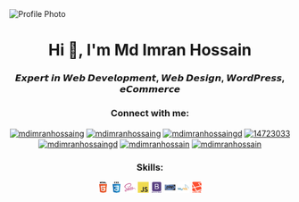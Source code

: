 <!-- Banner Image -->
<img src="https://scontent.fdac46-1.fna.fbcdn.net/v/t1.6435-9/s960x960/129955343_385506026048538_124739189904535224_n.jpg?_nc_cat=110&ccb=1-5&_nc_sid=e3f864&_nc_ohc=gJb2EvHOPr0AX8d0LfW&_nc_ht=scontent.fdac46-1.fna&oh=39e6705f74b9503e8c6fdf8d77f44cfb&oe=61B836D8" alt="Profile Photo"/>

<!-- Main Title -->
<h1 align="center">Hi 👋, I'm Md Imran Hossain</h1>

<!-- Subtitle -->
<h3 align="center">𝙀𝙭𝙥𝙚𝙧𝙩 𝙞𝙣 𝙒𝙚𝙗 𝘿𝙚𝙫𝙚𝙡𝙤𝙥𝙢𝙚𝙣𝙩, 𝙒𝙚𝙗 𝘿𝙚𝙨𝙞𝙜𝙣, 𝙒𝙤𝙧𝙙𝙋𝙧𝙚𝙨𝙨, 𝙚𝘾𝙤𝙢𝙢𝙚𝙧𝙘𝙚</h3>

<h3 align="center">Connect with me:</h3>
<p align="center">
  <a href="https://codepen.io/mdimranhossaing" target="blank"><img align="center"
      src="https://raw.githubusercontent.com/rahuldkjain/github-profile-readme-generator/master/src/images/icons/Social/codepen.svg"
      alt="mdimranhossaing" height="30" width="25" /></a>
  <a href="https://twitter.com/mdimranhossaing" target="blank"><img align="center"
      src="https://raw.githubusercontent.com/rahuldkjain/github-profile-readme-generator/master/src/images/icons/Social/twitter.svg"
      alt="mdimranhossaing" height="30" width="25" /></a>
  <a href="https://linkedin.com/in/mdimranhossaingd" target="blank"><img align="center"
      src="https://raw.githubusercontent.com/rahuldkjain/github-profile-readme-generator/master/src/images/icons/Social/linked-in-alt.svg"
      alt="mdimranhossaingd" height="30" width="25" /></a>
  <a href="https://stackoverflow.com/users/14723033" target="blank"><img align="center"
      src="https://raw.githubusercontent.com/rahuldkjain/github-profile-readme-generator/master/src/images/icons/Social/stack-overflow.svg"
      alt="14723033" height="30" width="25" /></a>
  <a href="https://fb.com/mdimranhossaingd" target="blank"><img align="center"
      src="https://raw.githubusercontent.com/rahuldkjain/github-profile-readme-generator/master/src/images/icons/Social/facebook.svg"
      alt="mdimranhossaingd" height="30" width="25" /></a>
  <a href="https://dribbble.com/mdimranhossain" target="blank"><img align="center"
      src="https://raw.githubusercontent.com/rahuldkjain/github-profile-readme-generator/master/src/images/icons/Social/dribbble.svg"
      alt="mdimranhossain" height="30" width="25" /></a>
  <a href="https://www.behance.net/mdimranhossain" target="blank"><img align="center"
      src="https://raw.githubusercontent.com/rahuldkjain/github-profile-readme-generator/master/src/images/icons/Social/behance.svg"
      alt="mdimranhossain" height="30" width="25" /></a>
</p>

<h3 align="center">Skills:</h3>
<p align="center">
  <img src="https://raw.githubusercontent.com/devicons/devicon/master/icons/html5/html5-original-wordmark.svg" alt="html5" width="20" height="20" />
  <img src="https://raw.githubusercontent.com/devicons/devicon/master/icons/css3/css3-original-wordmark.svg" alt="css3" width="20" height="20" />
  <img src="https://raw.githubusercontent.com/devicons/devicon/master/icons/sass/sass-original.svg" alt="sass" width="20" height="20" />
  <img src="https://raw.githubusercontent.com/devicons/devicon/master/icons/javascript/javascript-original.svg" alt="javascript" width="20" height="20" />
  <img src="https://raw.githubusercontent.com/devicons/devicon/master/icons/bootstrap/bootstrap-plain-wordmark.svg" alt="bootstrap" width="20" height="20" />
  <img src="https://raw.githubusercontent.com/devicons/devicon/master/icons/php/php-original.svg" alt="php" width="20" height="20" />
  <img src="https://raw.githubusercontent.com/devicons/devicon/master/icons/mysql/mysql-original-wordmark.svg" alt="mysql" width="20" height="20" />
  <img src="https://raw.githubusercontent.com/devicons/devicon/master/icons/laravel/laravel-plain-wordmark.svg" alt="laravel" width="20" height="20" />

  <!-- <img src="https://raw.githubusercontent.com/devicons/devicon/master/icons/photoshop/photoshop-line.svg" alt="photoshop" width="20" height="20" /> -->
  <!-- <img src="https://www.vectorlogo.zone/logos/adobe_illustrator/adobe_illustrator-icon.svg" alt="illustrator" width="20" height="20" /> -->
  <!-- <img src="https://cdn.worldvectorlogo.com/logos/adobe-xd.svg" alt="xd" width="20" height="20" /> -->
</p>
